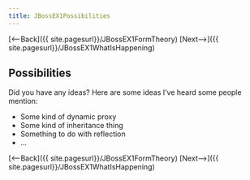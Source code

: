 ```yaml
---
title: JBossEX1Possibilities
---
```

[<--Back]({{ site.pagesurl}}/JBossEX1FormTheory) [Next-->]({{ site.pagesurl}}/JBossEX1WhatIsHappening)

## Possibilities
Did you have any ideas? Here are some ideas I’ve heard some people mention:
* Some kind of dynamic proxy
* Some kind of inheritance thing
* Something to do with reflection
* …

[<--Back]({{ site.pagesurl}}/JBossEX1FormTheory) [Next-->]({{ site.pagesurl}}/JBossEX1WhatIsHappening)
